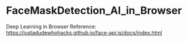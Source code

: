 # FaceMaskDetection_AI_in_Browser
Deep Learning in Browser
Reference: https://justadudewhohacks.github.io/face-api.js/docs/index.html
